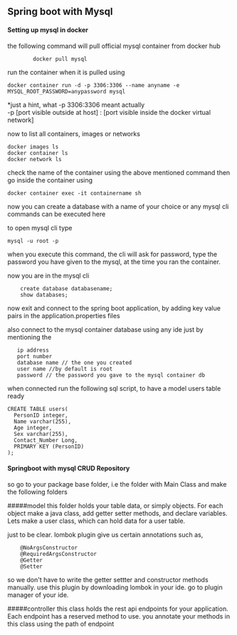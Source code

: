 ## Spring boot with Mysql

#### Setting up mysql in docker

  the following command will pull official 
  mysql container from docker hub
    
            docker pull mysql
    
  run the container when it is pulled using

    docker container run -d -p 3306:3306 --name anyname -e MYSQL_ROOT_PASSWORD=anypassword mysql  
 
  *just a hint, what -p 3306:3306 meant actually  
  -p [port visible outside at host] : [port visible inside the docker virtual network]
    
  now to list all containers, images or networks
    
    docker images ls
    docker container ls 
    docker network ls
    
   check the name of the container using the above mentioned command
   then go inside the container using
   
    docker container exec -it containername sh
   
   now you can create a database with a name of your choice or 
   any mysql cli commands can be executed here
   
   to open mysql cli type
   
    mysql -u root -p 
  
  when you execute this command, the cli will ask for password, type the password 
  you have given to the mysql, at the time you ran the container.
  
  now you are in the mysql cli

        create database databasename; 
        show databases;
        
  now exit and connect to the spring boot application, by adding key value pairs
  in the application.properties files
  
  also connect to the mysql container database using any ide
  just by mentioning the
        
       ip address
       port number
       database name // the one you created
       user name //by default is root
       password // the password you gave to the mysql container db

when connected run the following sql script, to have a model users table ready

    CREATE TABLE users(
      PersonID integer,
      Name varchar(255),
      Age integer,
      Sex varchar(255),
      Contact_Number Long,
      PRIMARY KEY (PersonID)
    );
    
#### Springboot with mysql CRUD Repository

so go to your package base folder, i.e the folder with Main Class
and make the following folders

#####model
this folder holds your table data, or simply objects. For each object
make a java class, add getter setter methods, and declare variables. 
Lets make a user class, which can hold data for a user table.

just to be clear. lombok plugin give us certain annotations such as,
        
        @NoArgsConstructor
        @RequiredArgsConstructor
        @Getter
        @Setter
 so we don't have to write the getter settter and constructor methods manually.
 use this plugin by downloading lombok in your ide. go to plugin manager of your ide.
        
#####controller
this class holds the rest api endpoints for your application. 
Each endpoint has a reserved method to use. you annotate your methods in 
this class using the path of endpoint 



